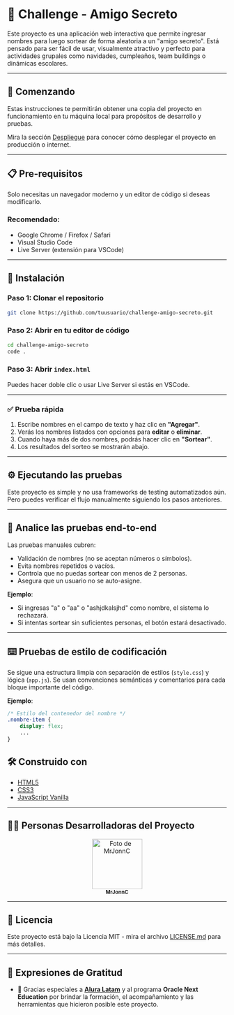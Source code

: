 # 🎁 Challenge - Amigo Secreto

Este proyecto es una aplicación web interactiva que permite ingresar nombres para luego sortear de forma aleatoria a un "amigo secreto". Está pensado para ser fácil de usar, visualmente atractivo y perfecto para actividades grupales como navidades, cumpleaños, team buildings o dinámicas escolares.

---

## 🚀 Comenzando

Estas instrucciones te permitirán obtener una copia del proyecto en funcionamiento en tu máquina local para propósitos de desarrollo y pruebas.

Mira la sección [Despliegue](#-despliegue) para conocer cómo desplegar el proyecto en producción o internet.

---

## 📋 Pre-requisitos

Solo necesitas un navegador moderno y un editor de código si deseas modificarlo.

### Recomendado:

- Google Chrome / Firefox / Safari
- Visual Studio Code
- Live Server (extensión para VSCode)

---

## 🔧 Instalación

### Paso 1: Clonar el repositorio

```bash
git clone https://github.com/tuusuario/challenge-amigo-secreto.git
```

### Paso 2: Abrir en tu editor de código

```bash
cd challenge-amigo-secreto
code .
```

### Paso 3: Abrir `index.html`

Puedes hacer doble clic o usar Live Server si estás en VSCode.

---

### ✅ Prueba rápida

1. Escribe nombres en el campo de texto y haz clic en **"Agregar"**.
2. Verás los nombres listados con opciones para **editar** o **eliminar**.
3. Cuando haya más de dos nombres, podrás hacer clic en **"Sortear"**.
4. Los resultados del sorteo se mostrarán abajo.

---

## ⚙️ Ejecutando las pruebas

Este proyecto es simple y no usa frameworks de testing automatizados aún. Pero puedes verificar el flujo manualmente siguiendo los pasos anteriores.

---

## 🔩 Analice las pruebas end-to-end

Las pruebas manuales cubren:

- Validación de nombres (no se aceptan números o símbolos).
- Evita nombres repetidos o vacíos.
- Controla que no puedas sortear con menos de 2 personas.
- Asegura que un usuario no se auto-asigne.

**Ejemplo**:

- Si ingresas "a" o "aa" o "ashjdkalsjhd" como nombre, el sistema lo rechazará.
- Si intentas sortear sin suficientes personas, el botón estará desactivado.

---

## ⌨️ Pruebas de estilo de codificación

Se sigue una estructura limpia con separación de estilos (`style.css`) y lógica (`app.js`). Se usan convenciones semánticas y comentarios para cada bloque importante del código.

**Ejemplo**:

```css
/* Estilo del contenedor del nombre */
.nombre-item {
    display: flex;
    ...
}
```

## 🛠️ Construido con

- [HTML5](https://developer.mozilla.org/es/docs/Web/HTML)
- [CSS3](https://developer.mozilla.org/es/docs/Web/CSS)
- [JavaScript Vanilla](https://developer.mozilla.org/es/docs/Web/JavaScript)
  
---
## 👩‍💻 Personas Desarrolladoras del Proyecto
<p align="center">
  <img src="https://avatars.githubusercontent.com/u/101259509?v=4" width="115" alt="Foto de MrJonnC"><br>
  <sub><strong>MrJonnC</strong></sub>
</p>

---

## 📄 Licencia

Este proyecto está bajo la Licencia MIT - mira el archivo [LICENSE.md](LICENSE.md) para más detalles.

---

## 🎁 Expresiones de Gratitud

- 🙌 Gracias especiales a [**Alura Latam**](https://www.aluracursos.com/) y al programa **Oracle Next Education** por brindar la formación, el acompañamiento y las herramientas que hicieron posible este proyecto.
